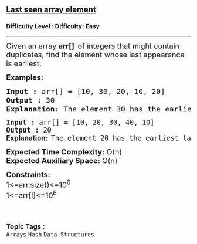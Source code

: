 <h2><a href="https://www.geeksforgeeks.org/problems/last-seen-array-element1501/1?page=3&category=Arrays&status=unsolved,attempted&sortBy=accuracy">Last seen array element</a></h2><h3>Difficulty Level : Difficulty: Easy</h3><hr><div class="problems_problem_content__Xm_eO"><p><span style="font-size: 20px;">Given an array <strong>arr[]&nbsp; </strong>of integers that might contain duplicates, find the element whose last appearance is earliest.</span></p>
<p><span style="font-size: 20px;"><strong>Examples:</strong></span></p>
<pre><span style="font-size: 20px;"><strong>Input :</strong> arr[] = [10, 30, 20, 10, 20]
<strong>Output :</strong> 30
<strong>Explanation: </strong></span><span style="font-size: 20px;">The element 30 has the earliest last appearance at index 1. Therefore, the output is 30. Even though 10 and 20 appear multiple times, their last appearances occur at later indices (3 and 4, respectively), so 30 is the correct answer.</span></pre>
<pre><span style="font-size: 20px;"><span style="font-size: 14pt;"><strong>Input :</strong> arr[] = [10, 20, 30, 40, 10]
<strong>Output :</strong> 20<br><strong><span style="font-family: -apple-system, BlinkMacSystemFont, 'Segoe UI', Roboto, Oxygen, Ubuntu, Cantarell, 'Open Sans', 'Helvetica Neue', sans-serif;">Explanation:  </span></strong>The element 20 has the earliest last appearance at index 1. Therefore, the output is 20. <br></span></span></pre>
<p><span style="font-size: 20px;"><strong>Expected Time Complexity:</strong> O(n)<br></span><strong style="font-size: 20px; font-family: -apple-system, BlinkMacSystemFont, 'Segoe UI', Roboto, Oxygen, Ubuntu, Cantarell, 'Open Sans', 'Helvetica Neue', sans-serif;">Expected Auxiliary Space:</strong><span style="font-size: 20px; font-family: -apple-system, BlinkMacSystemFont, 'Segoe UI', Roboto, Oxygen, Ubuntu, Cantarell, 'Open Sans', 'Helvetica Neue', sans-serif;"> O(n)</span></p>
<p><span style="font-size: 20px;"><strong>Constraints:</strong><br>1&lt;=arr.size()&lt;=10<sup>6</sup><br>1&lt;=arr[i]&lt;=10<sup>6</sup></span><br>&nbsp;</p></div><br><p><span style=font-size:18px><strong>Topic Tags : </strong><br><code>Arrays</code>&nbsp;<code>Hash</code>&nbsp;<code>Data Structures</code>&nbsp;